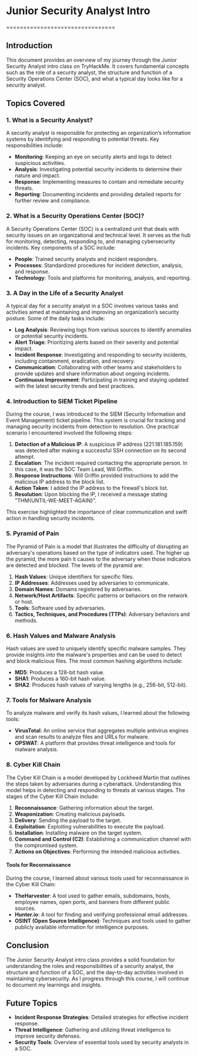 # Junior Security Analyst Intro
================================

## Introduction

This document provides an overview of my journey through the Junior Security Analyst intro class on TryHackMe. It covers fundamental concepts such as the role of a security analyst, the structure and function of a Security Operations Center (SOC), and what a typical day looks like for a security analyst.

## Topics Covered

### 1. What is a Security Analyst?

A security analyst is responsible for protecting an organization’s information systems by identifying and responding to potential threats. Key responsibilities include:

- **Monitoring**: Keeping an eye on security alerts and logs to detect suspicious activities.
- **Analysis**: Investigating potential security incidents to determine their nature and impact.
- **Response**: Implementing measures to contain and remediate security threats.
- **Reporting**: Documenting incidents and providing detailed reports for further review and compliance.

### 2. What is a Security Operations Center (SOC)?

A Security Operations Center (SOC) is a centralized unit that deals with security issues on an organizational and technical level. It serves as the hub for monitoring, detecting, responding to, and managing cybersecurity incidents. Key components of a SOC include:

- **People**: Trained security analysts and incident responders.
- **Processes**: Standardized procedures for incident detection, analysis, and response.
- **Technology**: Tools and platforms for monitoring, analysis, and reporting.

### 3. A Day in the Life of a Security Analyst

A typical day for a security analyst in a SOC involves various tasks and activities aimed at maintaining and improving an organization’s security posture. Some of the daily tasks include:

- **Log Analysis**: Reviewing logs from various sources to identify anomalies or potential security incidents.
- **Alert Triage**: Prioritizing alerts based on their severity and potential impact.
- **Incident Response**: Investigating and responding to security incidents, including containment, eradication, and recovery.
- **Communication**: Collaborating with other teams and stakeholders to provide updates and share information about ongoing incidents.
- **Continuous Improvement**: Participating in training and staying updated with the latest security trends and best practices.

### 4. Introduction to SIEM Ticket Pipeline

During the course, I was introduced to the SIEM (Security Information and Event Management) ticket pipeline. This system is crucial for tracking and managing security incidents from detection to resolution. One practical scenario I encountered involved the following steps:

1. **Detection of a Malicious IP**: A suspicious IP address (221.181.185.159) was detected after making a successful SSH connection on its second attempt.
2. **Escalation**: The incident required contacting the appropriate person. In this case, it was the SOC Team Lead, Will Griffin.
3. **Response Instructions**: Will Griffin provided instructions to add the malicious IP address to the block list.
4. **Action Taken**: I added the IP address to the firewall's block list.
5. **Resolution**: Upon blocking the IP, I received a message stating "THM{UNTIL-WE-MEET-AGAIN}".

This exercise highlighted the importance of clear communication and swift action in handling security incidents.

### 5. Pyramid of Pain

The Pyramid of Pain is a model that illustrates the difficulty of disrupting an adversary's operations based on the type of indicators used. The higher up the pyramid, the more pain it causes to the adversary when those indicators are detected and blocked. The levels of the pyramid are:

1. **Hash Values**: Unique identifiers for specific files.
2. **IP Addresses**: Addresses used by adversaries to communicate.
3. **Domain Names**: Domains registered by adversaries.
4. **Network/Host Artifacts**: Specific patterns or behaviors on the network or host.
5. **Tools**: Software used by adversaries.
6. **Tactics, Techniques, and Procedures (TTPs)**: Adversary behaviors and methods.

### 6. Hash Values and Malware Analysis

Hash values are used to uniquely identify specific malware samples. They provide insights into the malware's properties and can be used to detect and block malicious files. The most common hashing algorithms include:

- **MD5**: Produces a 128-bit hash value.
- **SHA1**: Produces a 160-bit hash value.
- **SHA2**: Produces hash values of varying lengths (e.g., 256-bit, 512-bit).

### 7. Tools for Malware Analysis

To analyze malware and verify its hash values, I learned about the following tools:

- **VirusTotal**: An online service that aggregates multiple antivirus engines and scan results to analyze files and URLs for malware.
- **OPSWAT**: A platform that provides threat intelligence and tools for malware analysis.

### 8. Cyber Kill Chain

The Cyber Kill Chain is a model developed by Lockheed Martin that outlines the steps taken by adversaries during a cyberattack. Understanding this model helps in detecting and responding to threats at various stages. The stages of the Cyber Kill Chain include:

1. **Reconnaissance**: Gathering information about the target.
2. **Weaponization**: Creating malicious payloads.
3. **Delivery**: Sending the payload to the target.
4. **Exploitation**: Exploiting vulnerabilities to execute the payload.
5. **Installation**: Installing malware on the target system.
6. **Command and Control (C2)**: Establishing a communication channel with the compromised system.
7. **Actions on Objectives**: Performing the intended malicious activities.

#### Tools for Reconnaissance

During the course, I learned about various tools used for reconnaissance in the Cyber Kill Chain:

- **TheHarvester**: A tool used to gather emails, subdomains, hosts, employee names, open ports, and banners from different public sources.
- **Hunter.io**: A tool for finding and verifying professional email addresses.
- **OSINT (Open Source Intelligence)**: Techniques and tools used to gather publicly available information for intelligence purposes.

## Conclusion

The Junior Security Analyst intro class provides a solid foundation for understanding the roles and responsibilities of a security analyst, the structure and function of a SOC, and the day-to-day activities involved in maintaining cybersecurity. As I progress through this course, I will continue to document my learnings and insights.

## Future Topics

- **Incident Response Strategies**: Detailed strategies for effective incident response.
- **Threat Intelligence**: Gathering and utilizing threat intelligence to improve security defenses.
- **Security Tools**: Overview of essential tools used by security analysts in a SOC.


